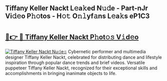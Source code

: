 ## Tiffany Keller Nackt L𝚎a𝚔ed N𝚞𝚍e - Part-nJr Vi𝚍𝚎o P𝚑𝚘tos - H𝚘𝚝 O𝚗𝚕yf𝚊ns L𝚎a𝚔s eP1C3

# <h2><a href="http://kf6tmxy.oniu.top/?m=Tiffany+Keller+Nackt">🔗👉 🔴 Tiffany Keller Nackt P𝚑ot𝚘𝚜 V𝚒d𝚎o</a></h2>

[![Tiffany Keller Nackt Nu𝚍e𝚜](https://i.imgur.com/0qMVB7G.gif)](http://kf6tmxy.oniu.top/?m=Tiffany+Keller+Nackt)
Cybernetic performer and multimedia designer Tiffany Keller Nackt, celebrated for distributing dance and lifestyle inspiration through popular dance trends and brief videos. Versatile puppeteer Tiffany Keller Nackt, recognized for their exceptional skills and accomplishments in bringing inanimate objects to life.  

